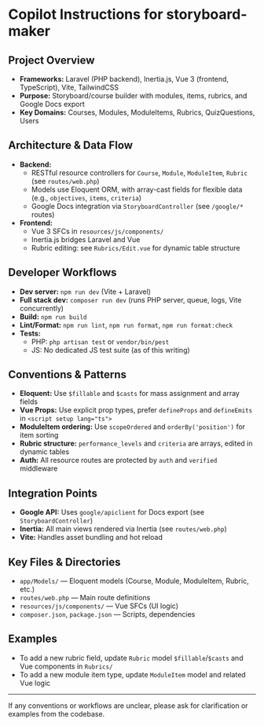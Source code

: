 # Copilot Instructions for storyboard-maker

## Project Overview

- **Frameworks:** Laravel (PHP backend), Inertia.js, Vue 3 (frontend, TypeScript), Vite, TailwindCSS
- **Purpose:** Storyboard/course builder with modules, items, rubrics, and Google Docs export
- **Key Domains:** Courses, Modules, ModuleItems, Rubrics, QuizQuestions, Users

## Architecture & Data Flow

- **Backend:**
    - RESTful resource controllers for `Course`, `Module`, `ModuleItem`, `Rubric` (see `routes/web.php`)
    - Models use Eloquent ORM, with array-cast fields for flexible data (e.g., `objectives`, `items`, `criteria`)
    - Google Docs integration via `StoryboardController` (see `/google/*` routes)
- **Frontend:**
    - Vue 3 SFCs in `resources/js/components/`
    - Inertia.js bridges Laravel and Vue
    - Rubric editing: see `Rubrics/Edit.vue` for dynamic table structure

## Developer Workflows

- **Dev server:** `npm run dev` (Vite + Laravel)
- **Full stack dev:** `composer run dev` (runs PHP server, queue, logs, Vite concurrently)
- **Build:** `npm run build`
- **Lint/Format:** `npm run lint`, `npm run format`, `npm run format:check`
- **Tests:**
    - PHP: `php artisan test` or `vendor/bin/pest`
    - JS: No dedicated JS test suite (as of this writing)

## Conventions & Patterns

- **Eloquent:** Use `$fillable` and `$casts` for mass assignment and array fields
- **Vue Props:** Use explicit prop types, prefer `defineProps` and `defineEmits` in `<script setup lang="ts">`
- **ModuleItem ordering:** Use `scopeOrdered` and `orderBy('position')` for item sorting
- **Rubric structure:** `performance_levels` and `criteria` are arrays, edited in dynamic tables
- **Auth:** All resource routes are protected by `auth` and `verified` middleware

## Integration Points

- **Google API:** Uses `google/apiclient` for Docs export (see `StoryboardController`)
- **Inertia:** All main views rendered via Inertia (see `routes/web.php`)
- **Vite:** Handles asset bundling and hot reload

## Key Files & Directories

- `app/Models/` — Eloquent models (Course, Module, ModuleItem, Rubric, etc.)
- `routes/web.php` — Main route definitions
- `resources/js/components/` — Vue SFCs (UI logic)
- `composer.json`, `package.json` — Scripts, dependencies

## Examples

- To add a new rubric field, update `Rubric` model `$fillable`/`$casts` and Vue components in `Rubrics/`
- To add a new module item type, update `ModuleItem` model and related Vue logic

---

If any conventions or workflows are unclear, please ask for clarification or examples from the codebase.

